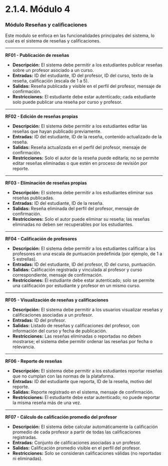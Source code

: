 # 2.1.4. Módulo 4

### Módulo Reseñas y calificaciones

Este modulo se enfoca en las funcionalidades principales del sistema, lo cual es el sistema de reseñas y calificaciones.

---

**RF01 - Publicación de reseñas**
- **Descripción:** El sistema debe permitir a los estudiantes publicar reseñas sobre un profesor asociado a un curso.  
- **Entradas:** ID del estudiante, ID del profesor, ID del curso, texto de la reseña, calificación (escala de 1 a 5).  
- **Salidas:** Reseña publicada y visible en el perfil del profesor, mensaje de confirmación.  
- **Restricciones:** El estudiante debe estar autenticado; cada estudiante solo puede publicar una reseña por curso y profesor.  

---

**RF02 - Edición de reseñas propias**
- **Descripción:** El sistema debe permitir a los estudiantes editar las reseñas que hayan publicado previamente.  
- **Entradas:** ID del estudiante, ID de la reseña, contenido actualizado de la reseña.  
- **Salidas:** Reseña actualizada en el perfil del profesor, mensaje de confirmación.  
- **Restricciones:** Solo el autor de la reseña puede editarla; no se permite editar reseñas eliminadas o que estén en proceso de revisión por reporte.  

---

**RF03 - Eliminación de reseñas propias**
- **Descripción:** El sistema debe permitir a los estudiantes eliminar sus reseñas publicadas.  
- **Entradas:** ID del estudiante, ID de la reseña.  
- **Salidas:** Reseña eliminada del perfil del profesor, mensaje de confirmación.  
- **Restricciones:** Solo el autor puede eliminar su reseña; las reseñas eliminadas no deben ser recuperables por los estudiantes.  

---

**RF04 - Calificación de profesores**
- **Descripción:** El sistema debe permitir a los estudiantes calificar a los profesores en una escala de puntuación predefinida (por ejemplo, de 1 a 5 estrellas).  
- **Entradas:** ID del estudiante, ID del profesor, ID del curso, puntuación.  
- **Salidas:** Calificación registrada y vinculada al profesor y curso correspondiente, mensaje de confirmación.  
- **Restricciones:** El estudiante debe estar autenticado; solo se permite una calificación por estudiante y profesor en un mismo curso.  

---

**RF05 - Visualización de reseñas y calificaciones**
- **Descripción:** El sistema debe permitir a los usuarios visualizar reseñas y calificaciones asociadas a un profesor.  
- **Entradas:** ID del profesor.  
- **Salidas:** Listado de reseñas y calificaciones del profesor, con información del curso y fecha de publicación.  
- **Restricciones:** Las reseñas eliminadas o reportadas no deben mostrarse; el sistema debe permitir ordenar las reseñas por fecha o relevancia.  

---

**RF06 - Reporte de reseñas**
- **Descripción:** El sistema debe permitir a los estudiantes reportar reseñas que no cumplan con las normas de la plataforma.  
- **Entradas:** ID del estudiante que reporta, ID de la reseña, motivo del reporte.  
- **Salidas:** Reporte registrado en el sistema, mensaje de confirmación.  
- **Restricciones:** El estudiante debe estar autenticado; no puede reportar la misma reseña más de una vez.  

---

**RF07 - Cálculo de calificación promedio del profesor**
- **Descripción:** El sistema debe calcular automáticamente la calificación promedio de cada profesor a partir de todas las calificaciones registradas.  
- **Entradas:** Conjunto de calificaciones asociadas a un profesor.  
- **Salidas:** Calificación promedio visible en el perfil del profesor.  
- **Restricciones:** Solo se consideran calificaciones válidas (no reportadas ni eliminadas).  

